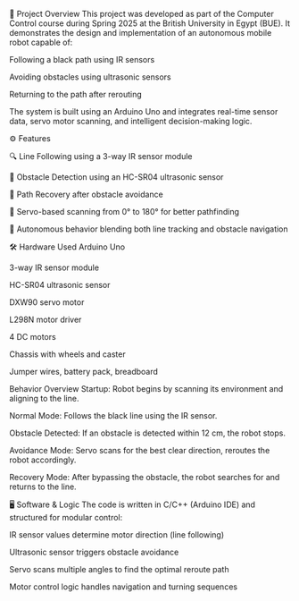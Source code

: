 📌 Project Overview
This project was developed as part of the Computer Control course during Spring 2025 at the British University in Egypt (BUE).
It demonstrates the design and implementation of an autonomous mobile robot capable of:

Following a black path using IR sensors

Avoiding obstacles using ultrasonic sensors

Returning to the path after rerouting

The system is built using an Arduino Uno and integrates real-time sensor data, servo motor scanning, and intelligent decision-making logic.


⚙️ Features

🔍 Line Following using a 3-way IR sensor module

🚧 Obstacle Detection using an HC-SR04 ultrasonic sensor

🔄 Path Recovery after obstacle avoidance

🧠 Servo-based scanning from 0° to 180° for better pathfinding

🤖 Autonomous behavior blending both line tracking and obstacle navigation


🛠️ Hardware Used
Arduino Uno

3-way IR sensor module

HC-SR04 ultrasonic sensor

DXW90 servo motor

L298N motor driver

4 DC motors

Chassis with wheels and caster

Jumper wires, battery pack, breadboard


Behavior Overview
Startup: Robot begins by scanning its environment and aligning to the line.

Normal Mode: Follows the black line using the IR sensor.

Obstacle Detected: If an obstacle is detected within 12 cm, the robot stops.

Avoidance Mode: Servo scans for the best clear direction, reroutes the robot accordingly.

Recovery Mode: After bypassing the obstacle, the robot searches for and returns to the line.


🖥️ Software & Logic
The code is written in C/C++ (Arduino IDE) and structured for modular control:

IR sensor values determine motor direction (line following)

Ultrasonic sensor triggers obstacle avoidance

Servo scans multiple angles to find the optimal reroute path

Motor control logic handles navigation and turning sequences
